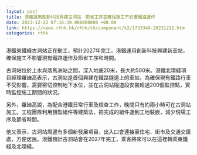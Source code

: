 ```yaml
---
layout: post
title: 港鐵運用創新科技興建古洞站　節省工序並確保施工不影響鐵路運作
date: 2023-12-22 07:16:39.000000000 +08:00
link: https://news.rthk.hk/rthk/ch/component/k2/1733340-20231222.htm
categories: rthk
---
```


港鐵東鐵綫古洞站正在動工，預計2027年完工。港鐵運用創新科技興建新車站，確保施工不影響現有鐵路運作及節省工序和時間。

古洞站位於上水與落馬洲站之間，深入地底20米，長大約500米。港鐵北環綫項目經理羅廸高表示，古洞站是首個興建在鐵路隧道上的車站，為確保現有鐵路行車不受影響，需要密切控制地下水位，並在古洞站隧道段安裝超過200個監控點，實時監控施工期間的狀況。

另外，羅廸高說，為配合港鐵日常行車及檢查工作，晚間只有約兩小時可在古洞站施工。工程團隊利用預製組件等建築法，把完成的組件運到工地裝嵌，減少現場工序及節省時間。

他又表示，古洞站周邊有多個新發展項目，出入口會連接至住宅、街市及交通交匯處，方便居民。港鐵預計古洞站會在2027年完工，乘客將來可以在這裡轉乘東鐵綫及北環綫。
